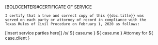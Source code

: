 
[BOLDCENTER]#CERTIFICATE OF SERVICE

	I certify that a true and correct copy of this {{doc.title}} was served on each party or attorney of record in compliance with the Texas Rules of Civil Procedure on February 1, 2020 as follows:
[insert service parties here]]
/s/ ${ case.me }
${ case.me }
Attorney for ${ case.client }
